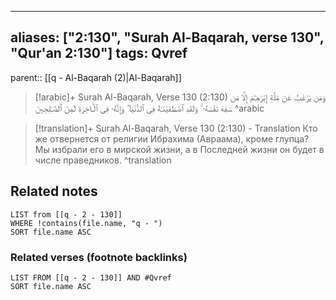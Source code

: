 
---
aliases: ["2:130", "Surah Al-Baqarah, verse 130", "Qur'an 2:130"]
tags: Qvref
---

parent:: [[q - Al-Baqarah (2)|Al-Baqarah]]

> [!arabic]+ Surah Al-Baqarah, Verse 130 (2:130)
> <span class="quran-arabic">وَمَن يَرْغَبُ عَن مِّلَّةِ إِبْرَٰهِـۧمَ إِلَّا مَن سَفِهَ نَفْسَهُۥ ۚ وَلَقَدِ ٱصْطَفَيْنَـٰهُ فِى ٱلدُّنْيَا ۖ وَإِنَّهُۥ فِى ٱلْـَٔاخِرَةِ لَمِنَ ٱلصَّـٰلِحِينَ</span>
^arabic

> [!translation]+ Surah Al-Baqarah, Verse 130 (2:130) - Translation
> Кто же отвернется от религии Ибрахима (Авраама), кроме глупца? Мы избрали его в мирской жизни, а в Последней жизни он будет в числе праведников.
^translation



## Related notes
```dataview
LIST from [[q - 2 - 130]]
WHERE !contains(file.name, "q - ")
SORT file.name ASC
```

### Related verses (footnote backlinks)
```dataview
LIST FROM [[q - 2 - 130]] AND #Qvref
SORT file.name ASC
```

